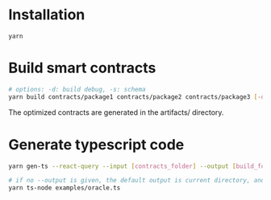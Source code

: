 # Installation

`yarn`

# Build smart contracts

```bash
# options: -d: build debug, -s: schema
yarn build contracts/package1 contracts/package2 contracts/package3 [-d] [-s]
```

The optimized contracts are generated in the artifacts/ directory.

# Generate typescript code

```bash
yarn gen-ts --react-query --input [contracts_folder] --output [build_folder]

# if no --output is given, the default output is current directory, and then you can try with your desired .env from .env.example :
yarn ts-node examples/oracle.ts

```
